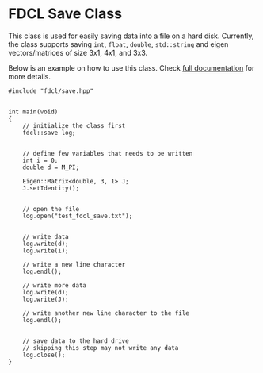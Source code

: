 # FDCL Save Class

This class is used for easily saving data into a file on a hard disk. 
Currently, the class supports saving `int`, `float`, `double`, `std::string` and eigen vectors/matrices of size 3x1, 4x1, and 3x3.

Below is an example on how to use this class. Check [full documentation](https://fdcl-gwu.github.io/fdcl_save) for more details.

```
#include "fdcl/save.hpp"


int main(void)
{
    // initialize the class first
    fdcl::save log;


    // define few variables that needs to be written
    int i = 0;
    double d = M_PI;

    Eigen::Matrix<double, 3, 1> J;
    J.setIdentity();


    // open the file	
    log.open("test_fdcl_save.txt");


    // write data
    log.write(d);
    log.write(i);

    // write a new line character
    log.endl();

    // write more data
    log.write(d);
    log.write(J);

    // write another new line character to the file
    log.endl();
	
	
    // save data to the hard drive
    // skipping this step may not write any data
    log.close();
}
```

